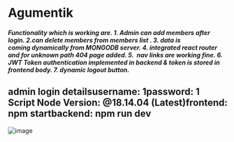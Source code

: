# Agumentik
<h5>
Functionality which is working are.
1. Admin can add members after login.
2.can delete members from members list .
3. data is coming dynamically from MONGODB server.
4. integrated react router and for unknown path 404 page added.
5.  nav links are working fine.
6. JWT Token authentication implemented in backend & token is stored in frontend body.
7. dynamic logout button.
</h5>

<h2>
admin login detailsusername: 1password: 1
Script Node Version: @18.14.04 (Latest)frontend: npm startbackend: npm run dev
</h2>

![image](https://user-images.githubusercontent.com/103898041/227002058-98520feb-53e2-486e-857f-70195e6d8d56.png)
